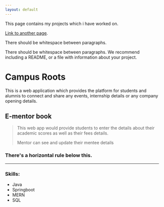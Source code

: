 ```yaml
---
layout: default
---
```


This page contains my projects which i have worked on.

[Link to another page](./another-page.html).

There should be whitespace between paragraphs.

There should be whitespace between paragraphs. We recommend including a README, or a file with information about your project.

# Campus Roots

This is a web application which provides the platform for students and alumnis to connect and share any events, internship details or any company opening details.

## E-mentor book

> This web app would provide students to enter the details about their academic scores as well as their fees details.
>
> Mentor can see and update their mentee details


### There's a horizontal rule below this.

* * *

### Skills:

*   Java
*   Springboot
*   MERN
*   SQL

